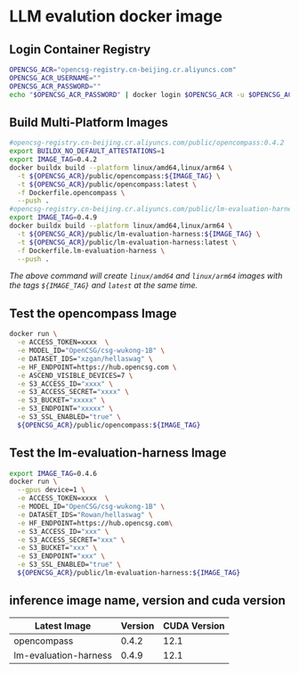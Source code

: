 # LLM evalution docker image

## Login Container Registry

```bash
OPENCSG_ACR="opencsg-registry.cn-beijing.cr.aliyuncs.com"
OPENCSG_ACR_USERNAME=""
OPENCSG_ACR_PASSWORD=""
echo "$OPENCSG_ACR_PASSWORD" | docker login $OPENCSG_ACR -u $OPENCSG_ACR_USERNAME --password-stdin
```

## Build Multi-Platform Images

```bash
#opencsg-registry.cn-beijing.cr.aliyuncs.com/public/opencompass:0.4.2
export BUILDX_NO_DEFAULT_ATTESTATIONS=1
export IMAGE_TAG=0.4.2
docker buildx build --platform linux/amd64,linux/arm64 \
  -t ${OPENCSG_ACR}/public/opencompass:${IMAGE_TAG} \
  -t ${OPENCSG_ACR}/public/opencompass:latest \
  -f Dockerfile.opencompass \
  --push .
#opencsg-registry.cn-beijing.cr.aliyuncs.com/public/lm-evaluation-harness:0.4.9
export IMAGE_TAG=0.4.9
docker buildx build --platform linux/amd64,linux/arm64 \
  -t ${OPENCSG_ACR}/public/lm-evaluation-harness:${IMAGE_TAG} \
  -t ${OPENCSG_ACR}/public/lm-evaluation-harness:latest \
  -f Dockerfile.lm-evaluation-harness \
  --push .
```

_The above command will create `linux/amd64` and `linux/arm64` images with the tags `${IMAGE_TAG}` and `latest` at the same time._

## Test the opencompass Image

```bash
docker run \
  -e ACCESS_TOKEN=xxxx  \
  -e MODEL_ID="OpenCSG/csg-wukong-1B" \
  -e DATASET_IDS="xzgan/hellaswag" \
  -e HF_ENDPOINT=https://hub.opencsg.com \
  -e ASCEND_VISIBLE_DEVICES=7 \
  -e S3_ACCESS_ID="xxxx" \
  -e S3_ACCESS_SECRET="xxxx" \
  -e S3_BUCKET="xxxxx" \
  -e S3_ENDPOINT="xxxxx" \
  -e S3_SSL_ENABLED="true" \
  ${OPENCSG_ACR}/public/opencompass:${IMAGE_TAG}
```

## Test the lm-evaluation-harness Image

```bash
export IMAGE_TAG=0.4.6
docker run \
  --gpus device=1 \
  -e ACCESS_TOKEN=xxxx  \
  -e MODEL_ID="OpenCSG/csg-wukong-1B" \
  -e DATASET_IDS="Rowan/hellaswag" \
  -e HF_ENDPOINT=https://hub.opencsg.com\
  -e S3_ACCESS_ID="xxx" \
  -e S3_ACCESS_SECRET="xxx" \
  -e S3_BUCKET="xxx" \
  -e S3_ENDPOINT="xxx" \
  -e S3_SSL_ENABLED="true" \
  ${OPENCSG_ACR}/public/lm-evaluation-harness:${IMAGE_TAG}
```

## inference image name, version and cuda version

| Latest Image          | Version | CUDA Version |
| --------------------- | ------- | ------------ |
| opencompass           | 0.4.2   | 12.1         |
| lm-evaluation-harness | 0.4.9   | 12.1         |
